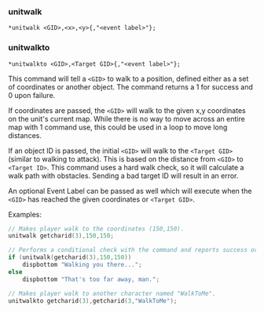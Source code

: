 ### unitwalk
```
*unitwalk <GID>,<x>,<y>{,"<event label>"};
```
### unitwalkto
```
*unitwalkto <GID>,<Target GID>{,"<event label>"};
```

This command will tell a `<GID>` to walk to a position, defined either as a set of
coordinates or another object. The command returns a 1 for success and 0 upon failure.

If coordinates are passed, the `<GID>` will walk to the given x,y coordinates on the
unit's current map. While there is no way to move across an entire map with 1 command
use, this could be used in a loop to move long distances.

If an object ID is passed, the initial `<GID>` will walk to the `<Target GID>` (similar to
walking to attack). This is based on the distance from `<GID>` to `<Target ID>`. This command
uses a hard walk check, so it will calculate a walk path with obstacles. Sending a bad
target ID will result in an error.

An optional Event Label can be passed as well which will execute when the `<GID>` has reached
the given coordinates or `<Target GID>`.

Examples:

```c
// Makes player walk to the coordinates (150,150).
unitwalk getcharid(3),150,150;

// Performs a conditional check with the command and reports success or failure to the player.
if (unitwalk(getcharid(3),150,150))
    dispbottom "Walking you there...";
else
    dispbottom "That's too far away, man.";

// Makes player walk to another character named "WalkToMe".
unitwalkto getcharid(3),getcharid(3,"WalkToMe");
```

